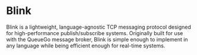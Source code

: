 # Blink
Blink is a lightweight, language-agnostic TCP messaging protocol designed for high-performance publish/subscribe systems. Originally built for use with the QueueGo message broker, Blink is simple enough to implement in any language while being efficient enough for real-time systems.
